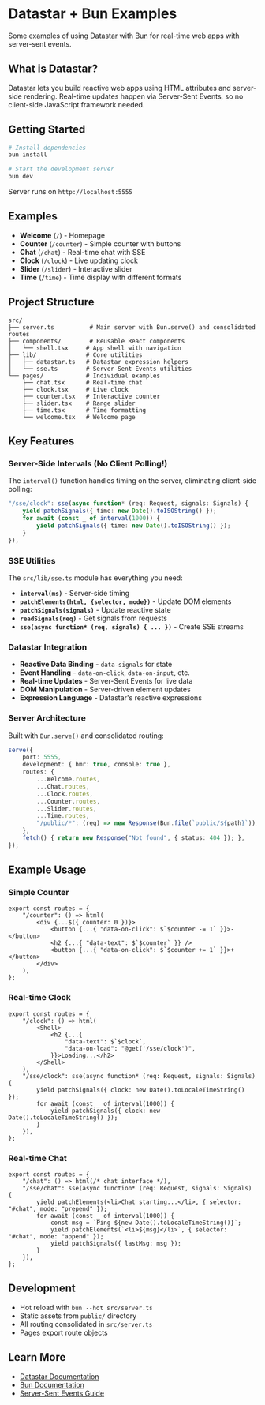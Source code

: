 # Datastar + Bun Examples

Some examples of using [Datastar](https://github.com/starfederation/datastar) with [Bun](https://bun.sh/) for real-time web apps with server-sent events.

## What is Datastar?

Datastar lets you build reactive web apps using HTML attributes and server-side rendering. Real-time updates happen via Server-Sent Events, so no client-side JavaScript framework needed.

## Getting Started

```bash
# Install dependencies
bun install

# Start the development server
bun dev
```

Server runs on `http://localhost:5555`

## Examples

- **Welcome** (`/`) - Homepage
- **Counter** (`/counter`) - Simple counter with buttons
- **Chat** (`/chat`) - Real-time chat with SSE
- **Clock** (`/clock`) - Live updating clock
- **Slider** (`/slider`) - Interactive slider
- **Time** (`/time`) - Time display with different formats

## Project Structure

```
src/
├── server.ts          # Main server with Bun.serve() and consolidated routes
├── components/        # Reusable React components
│   └── shell.tsx     # App shell with navigation
├── lib/              # Core utilities
│   ├── datastar.ts   # Datastar expression helpers
│   └── sse.ts        # Server-Sent Events utilities
└── pages/            # Individual examples
    ├── chat.tsx      # Real-time chat
    ├── clock.tsx     # Live clock
    ├── counter.tsx   # Interactive counter
    ├── slider.tsx    # Range slider
    ├── time.tsx      # Time formatting
    └── welcome.tsx   # Welcome page
```

## Key Features

### Server-Side Intervals (No Client Polling!)

The `interval()` function handles timing on the server, eliminating client-side polling:

```ts
"/sse/clock": sse(async function* (req: Request, signals: Signals) {
    yield patchSignals({ time: new Date().toISOString() });
    for await (const _ of interval(1000)) {
        yield patchSignals({ time: new Date().toISOString() });
    }
}),
```

### SSE Utilities

The `src/lib/sse.ts` module has everything you need:

- **`interval(ms)`** - Server-side timing
- **`patchElements(html, {selector, mode})`** - Update DOM elements
- **`patchSignals(signals)`** - Update reactive state
- **`readSignals(req)`** - Get signals from requests
- **`sse(async function* (req, signals) { ... })`** - Create SSE streams

### Datastar Integration

- **Reactive Data Binding** - `data-signals` for state
- **Event Handling** - `data-on-click`, `data-on-input`, etc.
- **Real-time Updates** - Server-Sent Events for live data
- **DOM Manipulation** - Server-driven element updates
- **Expression Language** - Datastar's reactive expressions

### Server Architecture

Built with `Bun.serve()` and consolidated routing:

```ts
serve({
    port: 5555,
    development: { hmr: true, console: true },
    routes: {
        ...Welcome.routes,
        ...Chat.routes,
        ...Clock.routes,
        ...Counter.routes,
        ...Slider.routes,
        ...Time.routes,
        "/public/*": (req) => new Response(Bun.file(`public/${path}`)),
    },
    fetch() { return new Response("Not found", { status: 404 }); },
});
```

## Example Usage

### Simple Counter

```tsx
export const routes = {
    "/counter": () => html(
        <div {...$({ counter: 0 })}>
            <button {...{ "data-on-click": $`$counter -= 1` }}>-</button>
            <h2 {...{ "data-text": $`$counter` }} />
            <button {...{ "data-on-click": $`$counter += 1` }}>+</button>
        </div>
    ),
};
```

### Real-time Clock

```tsx
export const routes = {
    "/clock": () => html(
        <Shell>
            <h2 {...{
                "data-text": $`$clock`,
                "data-on-load": "@get('/sse/clock')",
            }}>Loading...</h2>
        </Shell>
    ),
    "/sse/clock": sse(async function* (req: Request, signals: Signals) {
        yield patchSignals({ clock: new Date().toLocaleTimeString() });
        for await (const _ of interval(1000)) {
            yield patchSignals({ clock: new Date().toLocaleTimeString() });
        }
    }),
};
```

### Real-time Chat

```tsx
export const routes = {
    "/chat": () => html(/* chat interface */),
    "/sse/chat": sse(async function* (req: Request, signals: Signals) {
        yield patchElements(<li>Chat starting...</li>, { selector: "#chat", mode: "prepend" });
        for await (const _ of interval(1000)) {
            const msg = `Ping ${new Date().toLocaleTimeString()}`;
            yield patchElements(`<li>${msg}</li>`, { selector: "#chat", mode: "append" });
            yield patchSignals({ lastMsg: msg });
        }
    }),
};
```

## Development

- Hot reload with `bun --hot src/server.ts`
- Static assets from `public/` directory
- All routing consolidated in `src/server.ts`
- Pages export route objects

## Learn More

- [Datastar Documentation](https://github.com/starfederation/datastar)
- [Bun Documentation](https://bun.sh/docs)
- [Server-Sent Events Guide](https://developer.mozilla.org/en-US/docs/Web/API/Server-sent_events)